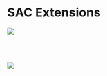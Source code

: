 # SAC Extensions

<div style="position:absolute">
    <a href="vscode:extension/VtorBatista.extension-pack-sac">
        <img src="https://img001.prntscr.com/file/img001/E2w6wbPdTO2rnw1OON28IQ.png">
    </a>
</div>

<div style="margin-top: 80px; position:absolute">
    <a href="vscode:extension/GabrielZambrin.zambra-s-snippets">
        <img src="https://img001.prntscr.com/file/img001/8D24h-G8S8S_2c7T1ZrUkA.png">
    </a>
</div>
